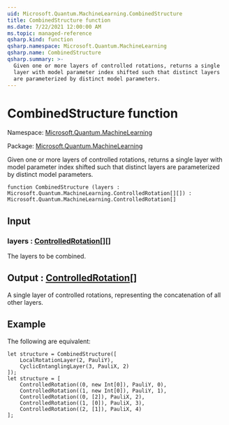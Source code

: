 ```yaml
---
uid: Microsoft.Quantum.MachineLearning.CombinedStructure
title: CombinedStructure function
ms.date: 7/22/2021 12:00:00 AM
ms.topic: managed-reference
qsharp.kind: function
qsharp.namespace: Microsoft.Quantum.MachineLearning
qsharp.name: CombinedStructure
qsharp.summary: >-
  Given one or more layers of controlled rotations, returns a single
  layer with model parameter index shifted such that distinct layers
  are parameterized by distinct model parameters.
---
```


# CombinedStructure function

Namespace: [Microsoft.Quantum.MachineLearning](xref:Microsoft.Quantum.MachineLearning)

Package: [Microsoft.Quantum.MachineLearning](https://nuget.org/packages/Microsoft.Quantum.MachineLearning)


Given one or more layers of controlled rotations, returns a singlelayer with model parameter index shifted such that distinct layersare parameterized by distinct model parameters.

```qsharp
function CombinedStructure (layers : Microsoft.Quantum.MachineLearning.ControlledRotation[][]) : Microsoft.Quantum.MachineLearning.ControlledRotation[]
```


## Input

### layers : [ControlledRotation](xref:Microsoft.Quantum.MachineLearning.ControlledRotation)[][]

The layers to be combined.



## Output : [ControlledRotation](xref:Microsoft.Quantum.MachineLearning.ControlledRotation)[]

A single layer of controlled rotations, representing the concatenationof all other layers.

## Example

The following are equivalent:```qsharplet structure = CombinedStructure([    LocalRotationLayer(2, PauliY),    CyclicEntanglingLayer(3, PauliX, 2)]);let structure = [    ControlledRotation((0, new Int[0]), PauliY, 0),    ControlledRotation((1, new Int[0]), PauliY, 1),    ControlledRotation((0, [2]), PauliX, 2),    ControlledRotation((1, [0]), PauliX, 3),    ControlledRotation((2, [1]), PauliX, 4)];```